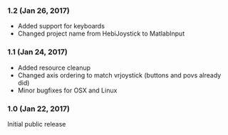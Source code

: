 ### 1.2 (Jan 26, 2017)
* Added support for keyboards
* Changed project name from HebiJoystick to MatlabInput

### 1.1 (Jan 24, 2017)
* Added resource cleanup
* Changed axis ordering to match vrjoystick (buttons and povs already did)
* Minor bugfixes for OSX and Linux

### 1.0 (Jan 22, 2017)
Initial public release
